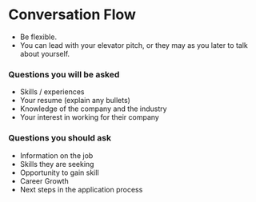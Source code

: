 # Conversation Flow
- Be flexible.
- You can lead with your elevator pitch, or they may as you later to talk about yourself. 

### Questions you will be asked
- Skills / experiences
- Your resume (explain any bullets)
- Knowledge of the company and the industry
- Your interest in working for their company

### Questions you should ask
- Information on the job
- Skills they are seeking
- Opportunity to gain skill
- Career Growth
- Next steps in the application process